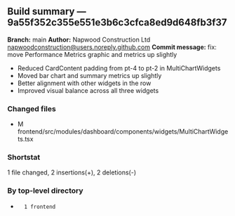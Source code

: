 ## Build summary — 9a55f352c355e551e3b6c3cfca8ed9d648fb3f37

**Branch:** main **Author:** Napwood Construction Ltd <napwoodconstruction@users.noreply.github.com>
**Commit message:** fix: move Performance Metrics graphic and metrics up slightly

- Reduced CardContent padding from pt-4 to pt-2 in MultiChartWidgets
- Moved bar chart and summary metrics up slightly
- Better alignment with other widgets in the row
- Improved visual balance across all three widgets

### Changed files

- M frontend/src/modules/dashboard/components/widgets/MultiChartWidgets.tsx

### Shortstat

1 file changed, 2 insertions(+), 2 deletions(-)

### By top-level directory

-       1 frontend
